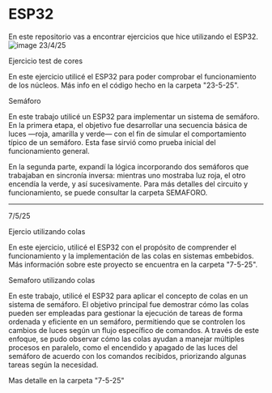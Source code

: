 # ESP32
En este repositorio vas a encontrar ejercicios que hice utilizando el ESP32. 
![image](https://github.com/user-attachments/assets/47ddf183-fc24-4347-a422-6c28a22a3463)
23/4/25

Ejercicio test de cores

En este ejercicio utilicé el ESP32 para poder comprobar el funcionamiento de los núcleos. Más info en el código hecho en la carpeta "23-5-25".

Semáforo

En este trabajo utilicé un ESP32 para implementar un sistema de semáforo. En la primera etapa, el objetivo fue desarrollar una secuencia básica de luces —roja, amarilla y verde— con el fin de simular el comportamiento típico de un semáforo. Esta fase sirvió como prueba inicial del funcionamiento general.

En la segunda parte, expandí la lógica incorporando dos semáforos que trabajaban en sincronía inversa: mientras uno mostraba luz roja, el otro encendía la verde, y así sucesivamente. Para más detalles del circuito y funcionamiento, se puede consultar la carpeta SEMAFORO.

___________________________________________________________________________________________________________________________________________________________________________________________________________
7/5/25

Ejercio utilizando colas

En este ejercicio, utilicé el ESP32 con el propósito de comprender el funcionamiento y la implementación de las colas en sistemas embebidos. Más información sobre este proyecto se encuentra en la carpeta "7-5-25".

Semaforo utilizando colas

En este trabajo, utilicé el ESP32 para aplicar el concepto de colas en un sistema de semáforo. El objetivo principal fue demostrar cómo las colas pueden ser empleadas para gestionar la ejecución de tareas de forma ordenada y eficiente en un semáforo, permitiendo que se controlen los cambios de luces según un flujo específico de comandos. A través de este enfoque, se pudo observar cómo las colas ayudan a manejar múltiples procesos en paralelo, como el encendido y apagado de las luces del semáforo de acuerdo con los comandos recibidos, priorizando algunas tareas según la necesidad. 

Mas detalle en la carpeta "7-5-25"

